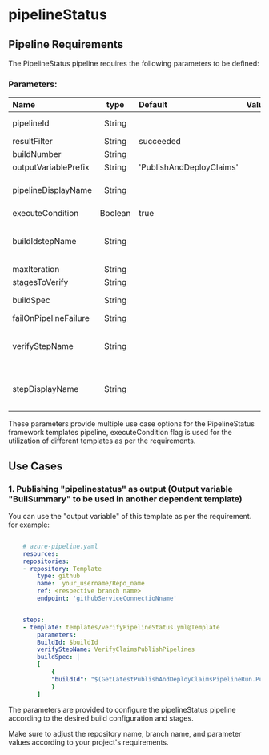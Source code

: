 # pipelineStatus

## Pipeline Requirements

The PipelineStatus pipeline requires the following parameters to be defined:
### Parameters:


| Name  | type | Default | Values | Opional/Required | Comments |
| :------------- | :-------------: | :------------- | :-------------: | :-------------: | :------------- |
| pipelineId | String | | | Required | This enables passing of Pipeline ID as a variable |
| resultFilter | String | succeeded | | Required | |
| buildNumber | String | | | Optional | |
| outputVariablePrefix | String | 'PublishAndDeployClaims' | | Required | |
| pipelineDisplayName | String | | | Required | This enables to use different display name for the pipeline |
| executeCondition | Boolean | true | | Required | |
| buildIdstepName | String | | | Optional | This enables to use step name for the getLatestPipelineBuildId.yml template |
| maxIteration | String | | | Optional | |
| stagesToVerify | String | | | Optional | |
| buildSpec | String | | | Required | This enables to pass the buildID |
| failOnPipelineFailure | String | | | Optional | |
| verifyStepName | String | | | Required | This enables to use step name for the verifyPipelineStatus.yml template |
| stepDisplayName | String | | | Required | This enables to use different display name for the verifyPipelineStatus.yml template |

  These parameters provide multiple use case options for the PipelineStatus framework templates pipeline, executeCondition flag is used for the utilization of different templates as per the requirements.


## Use Cases


### 1. Publishing "pipelinestatus" as output (Output variable "BuilSummary" to be used in another dependent template)

You can use the "output variable" of this template as per the requirement. for example: 

```yaml

    # azure-pipeline.yaml
    resources:
    repositories:
    - repository: Template
        type: github
        name:  your_username/Repo_name
        ref: <respective branch name>
        endpoint: 'githubServiceConnectioNname'


    steps:
    - template: templates/verifyPipelineStatus.yml@Template
        parameters:
        BuildId: $buildId
        verifyStepName: VerifyClaimsPublishPipelines
        buildSpec: |
        [
            {
            "buildId": "$(GetLatestPublishAndDeployClaimsPipelineRun.PublishAndDeployClaims.buildId)"
            }              
        ]


```

The parameters are provided to configure the pipelineStatus pipeline according to the desired build configuration and stages.

Make sure to adjust the repository name, branch name, and parameter values according to your project's requirements.



